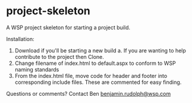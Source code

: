 # project-skeleton
A WSP project skeleton for starting a project build.

Installation:

1. Download if you'll be starting a new build
  a. If you are wanting to help contribute to the project then Clone.
2. Change filename of index.html to default.aspx to conform to WSP naming standards
3. From the index.html file, move code for header and footer into corresponding include files. These are commented for easy finding.

Questions or comments? Contact Ben <benjamin.rudolph@wsp.com>
